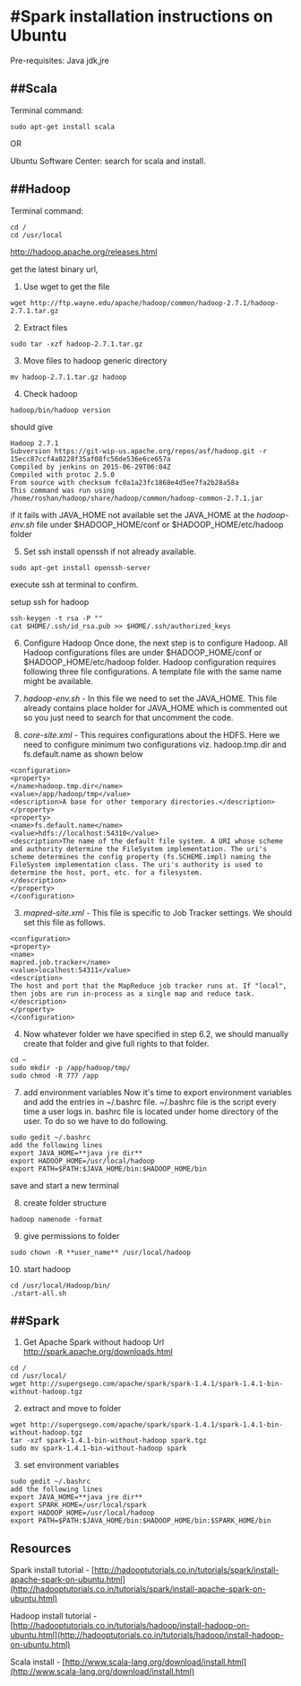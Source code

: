 #Spark installation instructions on Ubuntu
======================

Pre-requisites: Java jdk,jre


##Scala
-------------

Terminal command:
```
sudo apt-get install scala
```

OR

Ubuntu Software Center:
search for scala and install.

##Hadoop
-------------


Terminal command:
```
cd /
cd /usr/local
```

http://hadoop.apache.org/releases.html

get the latest binary url, 
1. Use wget to get the file
```
wget http://ftp.wayne.edu/apache/hadoop/common/hadoop-2.7.1/hadoop-2.7.1.tar.gz
```
2. Extract files 
```
sudo tar -xzf hadoop-2.7.1.tar.gz
```
3. Move files to hadoop generic directory
```
mv hadoop-2.7.1.tar.gz hadoop
```
4. Check hadoop
```
hadoop/bin/hadoop version
```
should give
```
Hadoop 2.7.1
Subversion https://git-wip-us.apache.org/repos/asf/hadoop.git -r 15ecc87ccf4a0228f35af08fc56de536e6ce657a
Compiled by jenkins on 2015-06-29T06:04Z
Compiled with protoc 2.5.0
From source with checksum fc0a1a23fc1868e4d5ee7fa2b28a58a
This command was run using /home/roshan/hadoop/share/hadoop/common/hadoop-common-2.7.1.jar
```

if it fails with JAVA_HOME not available
set the JAVA_HOME at the *hadoop-env.sh* file under $HADOOP_HOME/conf or $HADOOP_HOME/etc/hadoop folder

5. Set ssh
install openssh if not already available.
```
sudo apt-get install openssh-server
```
execute ssh at terminal to confirm.

setup ssh for hadoop
```
ssh-keygen -t rsa -P ""
cat $HOME/.ssh/id_rsa.pub >> $HOME/.ssh/authorized_keys 
```

6. Configure Hadoop
Once done, the next step is to configure Hadoop. All Hadoop configurations files are under $HADOOP_HOME/conf or $HADOOP_HOME/etc/hadoop folder. Hadoop configuration requires following three file configurations. A template file with the same name might be available.
  1. *hadoop-env.sh* - In this file we need to set the JAVA_HOME. This file already contains place holder for JAVA_HOME which is commented out so you just need to search for that uncomment the code.

  2. *core-site.xml* - This requires configurations about the HDFS. Here we need to configure minimum two configurations viz. hadoop.tmp.dir and fs.default.name as shown below
```
<configuration>
<property>
</name>hadoop.tmp.dir</name>
<value>/app/hadoop/tmp</value>
<description>A base for other temporary directories.</description>
</property>
<property>
<name>fs.default.name</name>
<value>hdfs://localhost:54310</value>
<description>The name of the default file system. A URI whose scheme and authority determine the FileSystem implementation. The uri's scheme determines the config property (fs.SCHEME.impl) naming the FileSystem implementation class. The uri's authority is used to determine the host, port, etc. for a filesystem.
</description>
</property>
</configuration>
```
  3. *mapred-site.xml* - This file is specific to Job Tracker settings. We should set this file as follows.
```
<configuration>
<property>
<name>
mapred.job.tracker</name>
<value>localhost:54311</value>
<description>
The host and port that the MapReduce job tracker runs at. If "local", then jobs are run in-process as a single map and reduce task.
</description>
</property>
</configuration>
```
  4. Now whatever folder we have specified in step 6.2, we should manually create that folder and give full rights to that folder. 
```
cd ~
sudo mkdir -p /app/hadoop/tmp/
sudo chmod -R 777 /app
```

7. add environment variables
Now it's time to export environment variables and add the entries in ~/.bashrc file. ~/.bashrc file is the script every time a user logs in. bashrc file is located under home directory of the user. To do so we have to do following. 
```
sudo gedit ~/.bashrc
add the following lines
export JAVA_HOME=**java jre dir**
export HADOOP_HOME=/usr/local/hadoop
export PATH=$PATH:$JAVA_HOME/bin:$HADOOP_HOME/bin
```
save and start a new terminal

8. create folder structure
```
hadoop namenode -format 
```
9. give permissions to folder
```
sudo chown -R **user_name** /usr/local/hadoop
```

10. start hadoop
```
cd /usr/local/Hadoop/bin/
./start-all.sh
```

##Spark
-------------
1. Get Apache Spark without hadoop Url
http://spark.apache.org/downloads.html
```
cd /
cd /usr/local/
wget http://supergsego.com/apache/spark/spark-1.4.1/spark-1.4.1-bin-without-hadoop.tgz
```
2. extract and move to folder
```
wget http://supergsego.com/apache/spark/spark-1.4.1/spark-1.4.1-bin-without-hadoop.tgz
tar -xzf spark-1.4.1-bin-without-hadoop spark.tgz
sudo mv spark-1.4.1-bin-without-hadoop spark
```
3. set environment variables
```
sudo gedit ~/.bashrc
add the following lines
export JAVA_HOME=**java jre dir**
export SPARK_HOME=/usr/local/spark
export HADOOP_HOME=/usr/local/hadoop
export PATH=$PATH:$JAVA_HOME/bin:$HADOOP_HOME/bin:$SPARK_HOME/bin
```


Resources
-------------

Spark install tutorial - [http://hadooptutorials.co.in/tutorials/spark/install-apache-spark-on-ubuntu.html](http://hadooptutorials.co.in/tutorials/spark/install-apache-spark-on-ubuntu.html)

Hadoop install tutorial - [http://hadooptutorials.co.in/tutorials/hadoop/install-hadoop-on-ubuntu.html](http://hadooptutorials.co.in/tutorials/hadoop/install-hadoop-on-ubuntu.html)

Scala install - [http://www.scala-lang.org/download/install.html](http://www.scala-lang.org/download/install.html)
